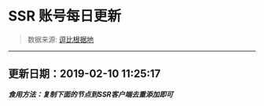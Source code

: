 # SSR 账号每日更新 
> 数据来源: [逗比根据地](https://doub.io/sszhfx/) 
----------------------------------------------
## 更新日期：2019-02-10 11:25:17 
***食用方法：复制下面的节点到SSR客户端去重添加即可***

 